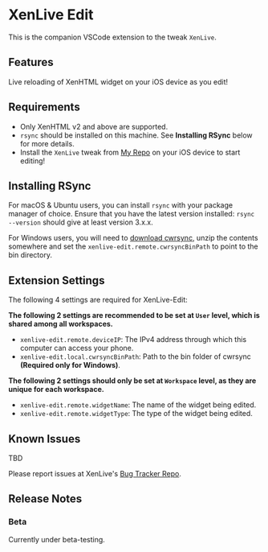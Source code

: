 # XenLive Edit

This is the companion VSCode extension to the tweak `XenLive`.

## Features

Live reloading of XenHTML widget on your iOS device as you edit!

## Requirements

* Only XenHTML v2 and above are supported.
* `rsync` should be installed on this machine. See **Installing RSync** below for more details.
* Install the `XenLive` tweak from [My Repo](https://zerui18.github.io/zx02/) on your iOS device to start editing!

## Installing RSync
For macOS & Ubuntu users, you can install `rsync` with your package manager of choice. Ensure that you have the latest version installed: `rsync --version` should give at least version 3.x.x.

For Windows users, you will need to [download cwrsync](https://itefix.net/dl/free-software/cwrsync_6.2.1_x64_free.zip), unzip the contents somewhere and set the `xenlive-edit.remote.cwrsyncBinPath` to point to the bin directory.

## Extension Settings

The following 4 settings are required for XenLive-Edit:

**The following 2 settings are recommended to be set at `User` level, which is shared among all workspaces.**
* `xenlive-edit.remote.deviceIP`: The IPv4 address through which this computer can access your phone.
* `xenlive-edit.local.cwrsyncBinPath`: Path to the bin folder of cwrsync **(Required only for Windows)**.

**The following 2 settings should only be set at `Workspace` level, as they are unique for each workspace.**
* `xenlive-edit.remote.widgetName`: The name of the widget being edited.
* `xenlive-edit.remote.widgetType`: The type of the widget being edited.

## Known Issues

TBD

Please report issues at XenLive's [Bug Tracker Repo](https://github.com/Zerui18/XenLive-Issues-Tracker).

## Release Notes

### Beta

Currently under beta-testing.